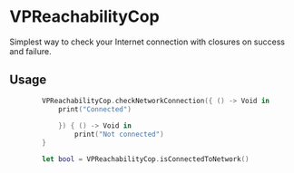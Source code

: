 # VPReachabilityCop
Simplest way to check your Internet connection with closures on success and failure.

## Usage

```swift
        VPReachabilityCop.checkNetworkConnection({ () -> Void in
            print("Connected")
            
            }) { () -> Void in
                print("Not connected")
        }
```

```swift
        let bool = VPReachabilityCop.isConnectedToNetwork()
```
